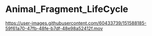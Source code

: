 # Animal_Fragment_LifeCycle






https://user-images.githubusercontent.com/60433739/151588185-59f61a70-47fb-48fe-b7df-48e98a52412f.mov

